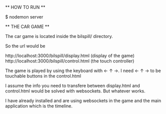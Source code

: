 ** HOW TO RUN **

$ nodemon server


** THE CAR GAME **

The car game is located inside the bilspill/ directory.

So the url would be

http://localhost:3000/bilspill/display.html (display of the game)   
http://localhost:3000/bilspill/control.html (the touch controller)

The game is played by using the keyboard with ← ↑ →. I need ← ↑ → to be touchable buttons in the control.html

I assume the info you need to transfere between display.html and control.html would be solved with websockets. But whatever works.

I have already installed and are using websockets in the game and the main application which is the timeline.
